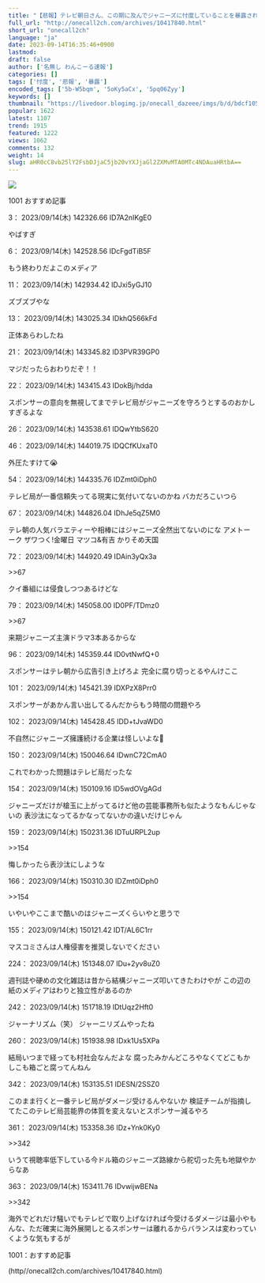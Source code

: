 ```yaml
---
title: "【悲報】テレビ朝日さん、この期に及んでジャニーズに忖度していることを暴露されてしまうｗｗｗｗｗ "
full_url: "http://onecall2ch.com/archives/10417840.html"
short_url: "onecall2ch"
language: "ja"
date: 2023-09-14T16:35:46+0900
lastmod: 
draft: false
author: ['名無し わんこーる速報']
categories: []
tags: ['忖度', '悲報', '暴露']
encoded_tags: ['5b-W5bqm', '5oKy5aCx', '5pq06Zyy']
keywords: []
thumbnail: "https://livedoor.blogimg.jp/onecall_dazeee/imgs/b/d/bdcf105a-s.jpg"
popular: 1622
latest: 1107
trend: 1915
featured: 1222
views: 1062
comments: 132
weight: 14
slug: aHR0cC8vb25lY2FsbDJjaC5jb20vYXJjaGl2ZXMvMTA0MTc4NDAuaHRtbA==
---
```


![](https://livedoor.blogimg.jp/onecall_dazeee/imgs/b/d/bdcf105a-s.jpg)

<div> <p class='name2'> 1001 おすすめ記事</p> <p class='name2'>3： 2023/09/14(木) 142326.66 ID7A2nIKgE0</p><p class='onecall'> やばすぎ </p> <p class='name2'>6： 2023/09/14(木) 142528.56 IDcFgdTiB5F</p><p class='onecall'> もう終わりだよこのメディア </p> <p class='name2'>11： 2023/09/14(木) 142934.42 IDJxi5yGJ10</p><p class='onecall'> ズブズブやな </p> <p class='name2'>13： 2023/09/14(木) 143025.34 IDkhQ566kFd</p><p class='onecall'> 正体あらわしたね </p> <p class='name2'>21： 2023/09/14(木) 143345.82 ID3PVR39GP0</p><p class='onecall'> マジだったらおわりだぞ！！ </p> <p class='name2'>22： 2023/09/14(木) 143415.43 IDokBj/hdda</p><p class='onecall'> スポンサーの意向を無視してまでテレビ局がジャニーズを守ろうとするのおかしすぎるよな </p> <p class='name2'>26： 2023/09/14(木) 143538.61 IDQwYtbS620</p><p class='name2'>46： 2023/09/14(木) 144019.75 IDQCfKUxaT0</p><p class='onecall'> 外圧たすけて😭 </p> <p class='name2'>54： 2023/09/14(木) 144335.76 IDZmt0iDph0</p><p class='onecall'> テレビ局が一番信頼失ってる現実に気付いてないのかね バカだろこいつら </p> <p class='name2'>67： 2023/09/14(木) 144826.04 IDhJe5qZ5M0</p><p class='onecall'> テレ朝の人気バラエティーや相棒にはジャニーズ全然出てないのにな アメトーーク ザワつく!金曜日 マツコ&有吉 かりそめ天国 </p> <p class='name2'>72： 2023/09/14(木) 144920.49 IDAin3yQx3a</p><p class='onecall'> <p class='anchor'>>>67</p> クイ番組には侵食しつつあるけどな </p> <p class='name2'>79： 2023/09/14(木) 145058.00 ID0PF/TDmz0</p><p class='onecall'> <p class='anchor'>>>67</p> 来期ジャニーズ主演ドラマ3本あるからな </p> <p class='name2'>96： 2023/09/14(木) 145359.44 ID0vtNwfQ+0</p><p class='onecall'> スポンサーはテレ朝から広告引き上げろよ 完全に腐り切っとるやんけここ </p> <p class='name2'>101： 2023/09/14(木) 145421.39 IDXPzX8Prr0</p><p class='onecall'> スポンサーがあかん言い出してるんだからもう時間の問題やろ </p> <p class='name2'>102： 2023/09/14(木) 145428.45 IDD+tJvaWD0</p><p class='onecall'> 不自然にジャニーズ擁護続ける企業は怪しいよな🤔 </p> <p class='name2'>150： 2023/09/14(木) 150046.64 IDwnC72CmA0</p><p class='onecall'> これでわかった問題はテレビ局だったな </p> <p class='name2'>154： 2023/09/14(木) 150109.16 ID5wdOVgAGd</p><p class='onecall'> ジャニーズだけが槍玉に上がってるけど他の芸能事務所も似たようなもんじゃないの 表沙汰になってるかなってないかの違いだけじゃん </p> <p class='name2'>159： 2023/09/14(木) 150231.36 IDTuURPL2up</p><p class='onecall'> <p class='anchor'>>>154</p> 悔しかったら表沙汰にしような </p> <p class='name2'>166： 2023/09/14(木) 150310.30 IDZmt0iDph0</p><p class='onecall'> <p class='anchor'>>>154</p> いやいやここまで酷いのはジャニーズくらいやと思うで </p> <p class='name2'>155： 2023/09/14(木) 150121.42 IDT/AL6C1rr</p><p class='onecall'> マスコミさんは人権侵害を推奨しないでください </p> <p class='name2'>224： 2023/09/14(木) 151348.07 IDu+2yv8uZ0</p><p class='onecall'> 週刊誌や硬めの文化雑誌は昔から結構ジャニーズ叩いてきたわけやが この辺の紙のメディアはわりと独立性があるのか </p> <p class='name2'>242： 2023/09/14(木) 151718.19 IDtUqz2Hft0</p><p class='onecall'> ジャーナリズム（笑） ジャーニリズムやったね </p> <p class='name2'>260： 2023/09/14(木) 151938.98 IDxk1Us5XPa</p><p class='onecall'> 結局いつまで経っても村社会なんだよな 腐ったみかんどころやなくてどこもかしこも箱ごと腐ってんねん </p> <p class='name2'>342： 2023/09/14(木) 153135.51 IDESN/2SSZ0</p><p class='onecall'> このまま行くと一番テレビ局がダメージ受けるんやないか 検証チームが指摘してたこのテレビ局芸能界の体質を変えないとスポンサー減るやろ </p> <p class='name2'>361： 2023/09/14(木) 153358.36 IDz+Ynk0Ky0</p><p class='onecall'> <p class='anchor'>>>342</p> いうて視聴率低下している今ドル箱のジャニーズ路線から舵切った先も地獄やからなあ </p> <p class='name2'>363： 2023/09/14(木) 153411.76 IDvwijwBENa</p><p class='onecall'> <p class='anchor'>>>342</p> 海外でどれだけ騒いでもテレビで取り上げなければ今受けるダメージは最小やもんな、ただ確実に海外展開しとるスポンサーは離れるからバランスは変わっていくような気もするが </p> <p class='name2'>1001：おすすめ記事</p> </div>

(http//onecall2ch.com/archives/10417840.html)
